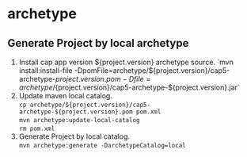 # archetype
## Generate Project by local archetype

1. Install cap app version ${project.version} archetype source.  
`mvn install:install-file -DpomFile=archetype/${project.version}/cap5-archetype-${project.version}.pom -Dfile=archetype/${project.version}/cap5-archetype-${project.version}.jar`
2. Update maven local catalog.  
`cp archetype/${project.version}/cap5-archetype-${project.version}.pom pom.xml`  
`mvn archetype:update-local-catalog`  
`rm pom.xml`  
3. Generate Project by local catalog.  
`mvn archetype:generate -DarchetypeCatalog=local`
